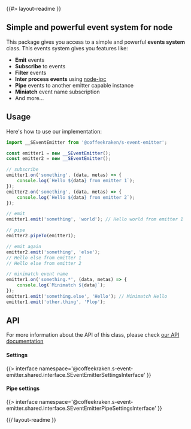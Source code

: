 <!-- 
/**
 * @name            README
 * @namespace       doc
 * @type            Markdown
 * @platform        md
 * @status          stable
 * @menu            Documentation           /doc/readme
 *
 * @since           2.0.0
 * @author    Olivier Bossel <olivier.bossel@gmail.com> (https://olivierbossel.com)
 */
-->

{{#> layout-readme }}

## Simple and powerful event system for node

This package gives you access to a simple and powerful **events system** class. This events system gives you features like:

- **Emit** events
- **Subscribe** to events
- **Filter** events
- **Inter process events** using [node-ipc](https://www.npmjs.com/package/node-ipc)
- **Pipe** events to another emitter capable instance
- **Miniatch** event name subscription
- And more...

## Usage

Here's how to use our implementation:

```js
import __SEventEmitter from '@coffeekraken/s-event-emitter';

const emitter1 = new __SEventEmitter();
const emitter2 = new __SEventEmitter();

// subscribe
emitter1.on('something', (data, metas) => {
    console.log(`Hello ${data} from emitter 1`);
});
emitter2.on('something', (data, metas) => {
    console.log(`Hello ${data} from emitter 2`);
});

// emit
emitter1.emit('something', 'world'); // Hello world from emitter 1

// pipe
emitter2.pipeTo(emitter1);

// emit again
emitter2.emit('something', 'else');
// Hello else from emitter 1
// Hello else from emitter 2

// minimatch event name
emitter1.on('something.*', (data, metas) => {
    console.log(`Minimatch ${data}`);
});
emitter1.emit('something.else', 'Hello'); // Minimatch Hello
emitter1.emit('other.thing', 'Plop');
```

## API

For more information about the API of this class, please check [our API documentation](/api/@coffeekraken.s-event-emitter.shared.SInterface)

#### Settings

{{> interface namespace='@coffeekraken.s-event-emitter.shared.interface.SEventEmitterSettingsInterface' }}

#### Pipe settings

{{> interface namespace='@coffeekraken.s-event-emitter.shared.interface.SEventEmitterPipeSettingsInterface' }}

{{/ layout-readme }}